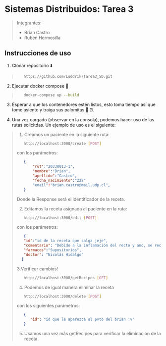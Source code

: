 # **Sistemas Distribuidos:  Tarea 3**

>
>Integrantes:
>
> - Brian Castro
> - Rubén Hermosilla
>

## **Instrucciones de uso**

1. Clonar repositorio ⬇️
>
> ```bash
>    https://github.com/Loddrik/Tarea3_SD.git
>    ```
>

2. Ejecutar docker compose 🏁
>
>```bash
>    docker-compose up --build
>    ```
>
3. Esperar a que los contenedores estén listos, esto toma tiempo así que tome asiento y traiga sus palomitas 🍿 ⏰.

4. Una vez cargado (observar en la consola), podemos hacer uso de las rutas solicitdas. Un ejemplo de uso es el siguiente:

>
> 1. Creamos un paciente en la siguiente ruta:
>
>```bash
>    http://localhost:3000/create [POST]
>    ```
>
> con los parámetros:
>
>```json
>    {
>        "rut":"20330013-1",
>        "nombre":"Brian",
>        "apellido":"Castro",
>        "fecha_nacimiento":"222"
>        "email":"brian.castro@mail.udp.cl",
>    }
>    ```
>
> Donde la Response será el identificador de la receta.
>
> 2. Editamos la receta asignada al paciente en la ruta:
>
>```bash
>    http://localhost:3000/edit [POST]
>    ```
>
> con los parámetros:
>
>```json
>    {
>    "id":"id de la receta que salga jeje",
>    "comentario": "Debido a la inflamación del recto y ano, se recomienda una buena lavada de poto.",
>    "farmacos":"Supositorios",
>    "doctor": "Nicolás Hidalgo"
>   }
>    ```
>
> 3.Verificar cambios!
>
>```bash
>    http://localhost:3000/getRecipes [GET]
>    ```
>
> 4. Podemos de igual manera eliminar la receta
>
>```bash
>    http://localhost:3000/delete [POST]
>    ```
>
> con los siguientes parámetros:
>
>```json
>    {
>       "id": "id que le aparezca al pvto del brian :v"
>    }
> 
>    ```
>
> 5. Usamos una vez más getRecipes para verificar la eliminación de la receta.
>
